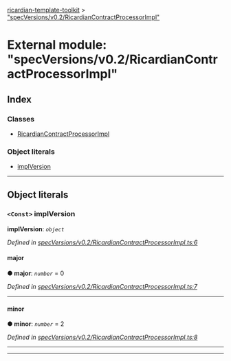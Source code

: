 [ricardian-template-toolkit](../README.md) > ["specVersions/v0.2/RicardianContractProcessorImpl"](../modules/_specversions_v0_2_ricardiancontractprocessorimpl_.md)

# External module: "specVersions/v0.2/RicardianContractProcessorImpl"

## Index

### Classes

* [RicardianContractProcessorImpl](../classes/_specversions_v0_2_ricardiancontractprocessorimpl_.ricardiancontractprocessorimpl.md)

### Object literals

* [implVersion](_specversions_v0_2_ricardiancontractprocessorimpl_.md#implversion)

---

## Object literals

<a id="implversion"></a>

### `<Const>` implVersion

**implVersion**: *`object`*

*Defined in [specVersions/v0.2/RicardianContractProcessorImpl.ts:6](https://github.com/EOSIO/ricardian-template-toolkit/blob/40d686c/src/specVersions/v0.2/RicardianContractProcessorImpl.ts#L6)*

<a id="implversion.major"></a>

####  major

**● major**: *`number`* = 0

*Defined in [specVersions/v0.2/RicardianContractProcessorImpl.ts:7](https://github.com/EOSIO/ricardian-template-toolkit/blob/40d686c/src/specVersions/v0.2/RicardianContractProcessorImpl.ts#L7)*

___
<a id="implversion.minor"></a>

####  minor

**● minor**: *`number`* = 2

*Defined in [specVersions/v0.2/RicardianContractProcessorImpl.ts:8](https://github.com/EOSIO/ricardian-template-toolkit/blob/40d686c/src/specVersions/v0.2/RicardianContractProcessorImpl.ts#L8)*

___

___

